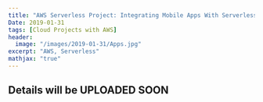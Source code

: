 ```yaml
---
title: "AWS Serverless Project: Integrating Mobile Apps With Serverless Backend"
Date: 2019-01-31
tags: [Cloud Projects with AWS]
header:
  image: "/images/2019-01-31/Apps.jpg"
excerpt: "AWS, Serverless"
mathjax: "true"
---
```



## Details will be UPLOADED SOON
